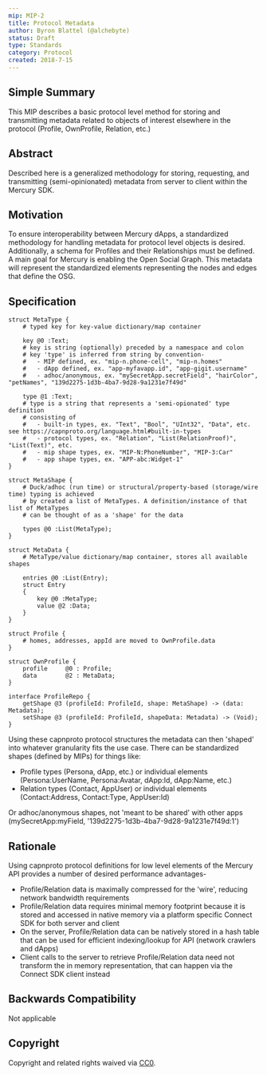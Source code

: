 ```yaml
---
mip: MIP-2
title: Protocol Metadata
author: Byron Blattel (@alchebyte)
status: Draft
type: Standards
category: Protocol
created: 2018-7-15
---
```

## Simple Summary
This MIP describes a basic protocol level method for storing and transmitting 
metadata related to objects of interest elsewhere in the protocol (Profile, 
OwnProfile, Relation, etc.)
## Abstract
Described here is a generalized methodology for storing, requesting, and 
transmitting (semi-opinionated) metadata from server to client within the 
Mercury SDK.
## Motivation
To ensure interoperability between Mercury dApps, a standardized methodology 
for handling metadata for protocol level objects is desired. Additionally, a 
schema for Profiles and their Relationships must be defined. A main goal for 
Mercury is enabling the Open Social Graph. This metadata will represent the 
standardized elements representing the nodes and edges that define the OSG.
## Specification
```
struct MetaType {
    # typed key for key-value dictionary/map container

    key @0 :Text;
    # key is string (optionally) preceded by a namespace and colon 
    # key 'type' is inferred from string by convention-
    #   - MIP defined, ex. "mip-n.phone-cell", "mip-n.homes"
    #   - dApp defined, ex. "app-myfavapp.id", "app-gigit.username"
    #   - adhoc/anonymous, ex. "mySecretApp.secretField", "hairColor", "petNames", "139d2275-1d3b-4ba7-9d28-9a1231e7f49d"

    type @1 :Text;
    # type is a string that represents a 'semi-opionated' type definition 
    # consisting of
    #   - built-in types, ex. "Text", "Bool", "UInt32", "Data", etc. see https://capnproto.org/language.html#built-in-types
    #   - protocol types, ex. "Relation", "List(RelationProof)", "List(Text)", etc.
    #   - mip shape types, ex. "MIP-N:PhoneNumber", "MIP-3:Car"
    #   - app shape types, ex. "APP-abc:Widget-1"
}

struct MetaShape {
    # Duck/adhoc (run time) or structural/property-based (storage/wire time) typing is achieved 
    # by created a list of MetaTypes. A definition/instance of that list of MetaTypes 
    # can be thought of as a 'shape' for the data

    types @0 :List(MetaType);
}

struct MetaData {
    # MetaType/value dictionary/map container, stores all available shapes
    
    entries @0 :List(Entry);
    struct Entry
    {
        key @0 :MetaType;
        value @2 :Data;
    }
}

struct Profile {
    # homes, addresses, appId are moved to OwnProfile.data
}

struct OwnProfile {
    profile     @0 : Profile;
    data        @2 : MetaData;
}

interface ProfileRepo {
    getShape @3 (profileId: ProfileId, shape: MetaShape) -> (data: Metadata);
    setShape @3 (profileId: ProfileId, shapeData: Metadata) -> (Void);
}
```

Using these capnproto protocol structures the metadata can then 'shaped' into whatever 
granularity fits the use case. There can be standardized shapes (defined by MIPs) 
for things like:
- Profile types (Persona, dApp, etc.) or individual elements (Persona:UserName, 
    Persona:Avatar, dApp:Id, dApp:Name, etc.)
- Relation types (Contact, AppUser) or individual elements (Contact:Address, 
    Contact:Type, AppUser:Id)
    
Or adhoc/anonymous shapes, not 'meant to be shared' with other apps 
(mySecretApp:myField, '139d2275-1d3b-4ba7-9d28-9a1231e7f49d:1')
## Rationale
Using capnproto protocol definitions for low level elements of the Mercury API 
provides a number of desired performance advantages-
- Profile/Relation data is maximally compressed for the 'wire', reducing network bandwidth requirements
- Profile/Relation data requires minimal memory footprint because it is stored and accessed in native memory via a platform specific Connect SDK for both server and client
- On the server, Profile/Relation data can be natively stored in a hash table that can be used for efficient indexing/lookup for API (network crawlers and dApps)
- Client calls to the server to retrieve Profile/Relation data need not transform the in memory representation, that can happen via the Connect SDK client instead
## Backwards Compatibility
Not applicable
## Copyright
Copyright and related rights waived via [CC0](https://creativecommons.org/publicdomain/zero/1.0/).